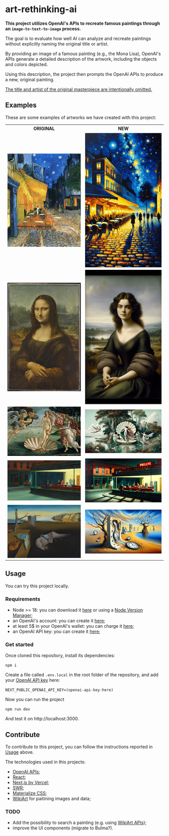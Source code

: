 # art-rethinking-ai

**This project utilizes OpenAI's APIs to recreate famous paintings through an `image-to-text-to-image` process.**

The goal is to evaluate how well AI can analyze and recreate paintings without explicitly naming the original title or artist.

By providing an image of a famous painting (e.g., the Mona Lisa), OpenAI's APIs generate a detailed description of the artwork, including the objects and colors depicted.

Using this description, the project then prompts the OpenAI APIs to produce a new, original painting.

<u>The title and artist of the original masterpiece are intentionally omitted.</u>

## Examples

These are some examples of artworks we have created with this project:

<table>
  <tr>
    <th>ORIGINAL</th>
    <th>NEW</th>
  </tr>
  <tr>
    <td>
      <img src="./examples/cafe-terrace-original.jpg" />
    </td>
    <td>
      <img src="./examples/cafe-terrace-new.png" />
    </td>
  </tr>
  <tr>
    <td>
      <img src="./examples/mona-lisa-original.jpeg" />
    </td>
    <td>
      <img src="./examples/mona-lisa-new.png" />
    </td>
  </tr>
  <tr>
    <td>
      <img src="./examples/the-birth-of-venus-original.jpg" />
    </td>
    <td>
      <img src="./examples/the-birth-of-venus-new.png" />
    </td>
  </tr>
  <tr>
    <td>
      <img src="./examples/nighthawks-original.jpg" />
    </td>
    <td>
      <img src="./examples/nighthawks-new.png" />
    </td>
  </tr>
  <tr>
    <td>
      <img src="./examples/persistance-of-memory-original.jpg" />
    </td>
    <td>
      <img src="./examples/persistance-of-memory-new.png" />
    </td>
  </tr>
</table>

## Usage

You can try this project locally.

### Requirements

- Node >= 18: you can download it [here](https://nodejs.org/) or using a [Node Version Manager](https://github.com/nvm-sh/nvm);
- an OpenAI's account: you can create it [here](https://platform.openai.com/signup);
- at least 5$ in your OpenAI's wallet: you can charge it [here](https://platform.openai.com/settings/organization/billing/overview);
- an OpenAI API key: you can create it [here](https://platform.openai.com/api-keys);

### Get started

Once cloned this repository, install its dependencies:

```
npm i
```

Create a file called `.env.local` in the root folder of the repository, and add your [OpenAI API key](https://platform.openai.com/api-keys) here:

```
NEXT_PUBLIC_OPENAI_API_KEY=(openai-api-key-here)
```

Now you can run the project

```
npm run dev
```

And test it on http://localhost:3000.

## Contribute

To contribute to this project, you can follow the instructions reported in [Usage](#usage) above.

The technologies used in this projects:
- [OpenAI APIs](https://platform.openai.com/docs/overview);
- [React](https://react.dev/);
- [Next.js by Vercel](https://nextjs.org/);
- [SWR](https://swr.vercel.app/);
- [Materialize CSS](https://materializecss.com/);
- [WikiArt](https://www.wikiart.org/) for paitining images and data;

### TODO

- Add the possibility to search a painting (e.g. using [WikiArt APIs](https://www.wikiart.org/en/App/GetApi));
- improve the UI components (migrate to Bulma?).